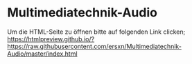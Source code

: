 # Multimediatechnik-Audio

Um die HTML-Seite zu öffnen bitte auf folgenden Link clicken;
https://htmlpreview.github.io/?https://raw.githubusercontent.com/ersxn/Multimediatechnik-Audio/master/index.html

